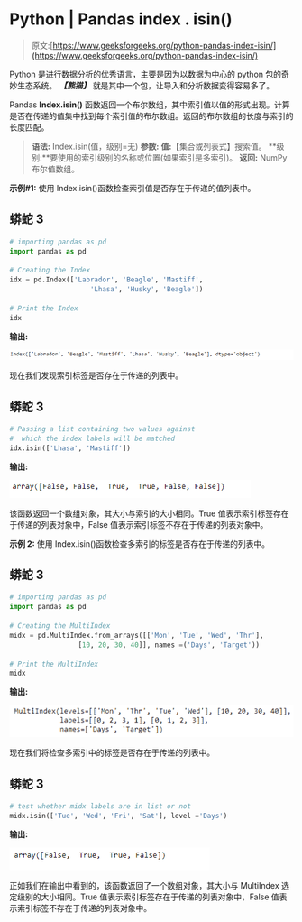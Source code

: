 # Python | Pandas index . isin()

> 原文:[https://www.geeksforgeeks.org/python-pandas-index-isin/](https://www.geeksforgeeks.org/python-pandas-index-isin/)

Python 是进行数据分析的优秀语言，主要是因为以数据为中心的 python 包的奇妙生态系统。 ***【熊猫】*** 就是其中一个包，让导入和分析数据变得容易多了。

Pandas **Index.isin()** 函数返回一个布尔数组，其中索引值以值的形式出现。计算是否在传递的值集中找到每个索引值的布尔数组。返回的布尔数组的长度与索引的长度匹配。

> **语法:** Index.isin(值，级别=无)
> **参数:**
> **值:**【集合或列表式】搜索值。
> **级别:**要使用的索引级别的名称或位置(如果索引是多索引)。
> **返回:** NumPy 布尔值数组。

**示例#1:** 使用 Index.isin()函数检查索引值是否存在于传递的值列表中。

## 蟒蛇 3

```py
# importing pandas as pd
import pandas as pd

# Creating the Index
idx = pd.Index(['Labrador', 'Beagle', 'Mastiff',
                    'Lhasa', 'Husky', 'Beagle'])

# Print the Index
idx
```

**输出:**

![](img/49501e3b227ab712536e6e913bfad999.png)

现在我们发现索引标签是否存在于传递的列表中。

## 蟒蛇 3

```py
# Passing a list containing two values against
#  which the index labels will be matched
idx.isin(['Lhasa', 'Mastiff'])
```

**输出:**

![](img/c668ec36322137d12491a9e33c361796.png)

该函数返回一个数组对象，其大小与索引的大小相同。True 值表示索引标签存在于传递的列表对象中，False 值表示索引标签不存在于传递的列表对象中。

**示例 2:** 使用 Index.isin()函数检查多索引的标签是否存在于传递的列表中。

## 蟒蛇 3

```py
# importing pandas as pd
import pandas as pd

# Creating the MultiIndex
midx = pd.MultiIndex.from_arrays([['Mon', 'Tue', 'Wed', 'Thr'],
                 [10, 20, 30, 40]], names =('Days', 'Target'))

# Print the MultiIndex
midx
```

**输出:**

![](img/8700240de382239efa5756f7e592fea0.png)

现在我们将检查多索引中的标签是否存在于传递的列表中。

## 蟒蛇 3

```py
# test whether midx labels are in list or not
midx.isin(['Tue', 'Wed', 'Fri', 'Sat'], level ='Days')
```

**输出:**

![](img/efc3a32e28af1deb5575cb1c51b67f03.png)

正如我们在输出中看到的，该函数返回了一个数组对象，其大小与 MultiIndex 选定级别的大小相同。True 值表示索引标签存在于传递的列表对象中，False 值表示索引标签不存在于传递的列表对象中。